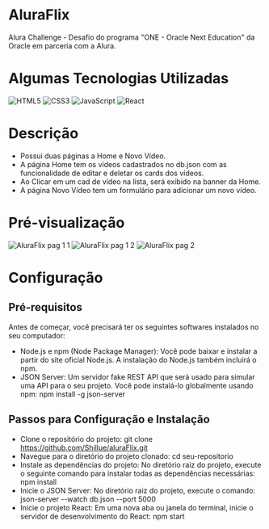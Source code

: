 # AluraFlix
 Alura Challenge - Desafio do programa "ONE - Oracle Next Education" da Oracle em parceria com a Alura.

 # Algumas Tecnologias Utilizadas
![HTML5](https://img.shields.io/badge/HTML-000?style=for-the-badge&logo=html5&logoColor=30A3DC)
![CSS3](https://img.shields.io/badge/CSS3-000?style=for-the-badge&logo=css3&logoColor=E94D5F)
![JavaScript](https://img.shields.io/badge/JavaScript-000?style=for-the-badge&logo=javascript&logoColor=30A3DC)
![React](https://img.shields.io/badge/React-000?style=for-the-badge&logo=react&logoColor=8A2BE2)

# Descrição
- Possui duas páginas a Home e Novo Vídeo.
- A página Home tem os vídeos cadastrados no db.json com as funcionalidade de editar e deletar os cards dos vídeos.
- Ao Clicar em um cad de vídeo na lista, será exibido na banner da Home.
- A página Novo Vídeo tem um formulário para adicionar um novo vídeo.

# Pré-visualização
![AluraFlix pag 1 1](https://github.com/Shillue/aluraFlix/assets/86475008/9570cbd8-bd49-4898-bfea-89f01c38e7bd)
![AluraFlix pag 1 2](https://github.com/Shillue/aluraFlix/assets/86475008/9a8ad24b-ded8-4633-aafd-568ba437f418)
![AluraFlix pag 2](https://github.com/Shillue/aluraFlix/assets/86475008/737407f6-f8a1-4ceb-add0-fdacd2511b36)


# Configuração

## Pré-requisitos
Antes de começar, você precisará ter os seguintes softwares instalados no seu computador:
- Node.js e npm (Node Package Manager): Você pode baixar e instalar a partir do site oficial Node.js. A instalação do Node.js também incluirá o npm.
- JSON Server: Um servidor fake REST API que será usado para simular uma API para o seu projeto. Você pode instalá-lo globalmente usando npm:
npm install -g json-server

## Passos para Configuração e Instalação
- Clone o repositório do projeto:
git clone https://github.com/Shillue/aluraFlix.git
- Navegue para o diretório do projeto clonado:
cd seu-repositorio
- Instale as dependências do projeto: No diretório raiz do projeto, execute o seguinte comando para instalar todas as dependências necessárias:
npm install
- Inicie o JSON Server: No diretório raiz do projeto, execute o comando:
json-server --watch db.json --port 5000
- Inicie o projeto React: Em uma nova aba ou janela do terminal, inicie o servidor de desenvolvimento do React:
npm start

